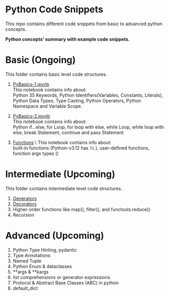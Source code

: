 # Python Code Snippets
This repo contains different code snippets from basic to advanced python concepts.

**Python concepts' summary with example code snippets.**

# Basic (Ongoing)

This folder contains basic level code structures.

1. [PyBasics-1.ipynb](basic/PyBasics-1.ipynb) \
This notebook contains info about: \
Python 35 Keywords, Python Identifiers(Variables, Constants, Literals), Python Data Types, Type Casting, Python Operators, Python Namespace and Variable Scope.


2. [PyBasics-2.ipynb](basic/PyBasics-2.ipynb) \
This notebook contains info about: \
Python if...else, for Loop, for loop with else, while Loop, while loop with else, break Statement, continue and pass Statement

3. [Functions](basic/Functions.ipynb) \ 
This notebook contains info about: \
built-in functions (Python-v3.12 has `71` ), user-defined functions, function args types ()

# Intermediate (Upcoming)

This folder contains intermediate level code structures. 

1. [Generators](intermediate/Generators.ipynb)
2. [Decorators](intermediate/Decorators.ipynb)
3. Higher-order functions like map(), filter(), and functools.reduce()
4. Recursion

# Advanced (Upcoming)

1. Python Type Hinting, pydantic
2. Type Annotations
3. Named Tuple
4. Python Enum & dataclasses
5. **args & **kargs
6. list comprehensions or generator expressions.
7. Protocol & Abstract Base Classes (ABC) in python
8. default_dict